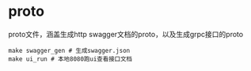 # proto
proto文件，涵盖生成http swagger文档的proto，以及生成grpc接口的proto

```
make swagger_gen # 生成swagger.json
make ui_run # 本地8080跑ui查看接口文档
```

